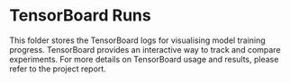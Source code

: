 # TensorBoard Runs
This folder stores the TensorBoard logs for visualising model training progress. TensorBoard provides an interactive way to track and compare experiments. For more details on TensorBoard usage and results, please refer to the project report.
